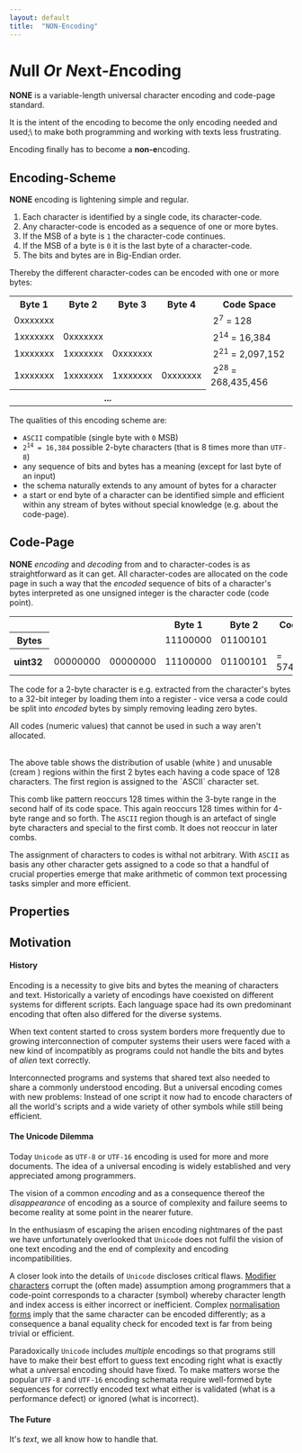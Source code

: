 ```yaml
---
layout: default
title:  "NON-Encoding"
---
```


# *N*ull *O*r *N*ext-*E*ncoding

**NONE** is a variable-length universal character encoding and code-page standard.

It is the intent of the encoding to become the only encoding needed and used;\\
to make both programming and working with texts less frustrating.

Encoding finally has to become a **non-e**ncoding.

## Encoding-Scheme

**NONE** encoding is lightening simple and regular.

1. Each character is identified by a single code, its character-code.
2. Any character-code is encoded as a sequence of one or more bytes.
3. If the MSB of a byte is `1` the character-code continues.
4. If the MSB of a byte is `0` it is the last byte of a character-code.
5. The bits and bytes are in Big-Endian order.

Thereby the different character-codes can be encoded with one or more bytes:

<table class='encoding'>
<tr>
	<th>Byte 1</th>
	<th>Byte 2</th>
	<th>Byte 3</th>
	<th>Byte 4</th>
	<th>Code Space</th>
</tr>
<tr>
	<td class='byte last'>0xxxxxxx</td>
	<td></td>
	<td></td>
	<td></td>
	<td>&nbsp;2<sup>7</sup> = 128</td>
</tr>
<tr>
	<td class='byte'>1xxxxxxx</td>
	<td class='byte last'>0xxxxxxx</td>
	<td></td>
	<td></td>
	<td>&nbsp;2<sup>14</sup> = 16,384</td>
</tr>
<tr>
	<td class='byte'>1xxxxxxx</td>
	<td class='byte'>1xxxxxxx</td>
	<td class='byte last'>0xxxxxxx</td>
	<td></td>
	<td>&nbsp;2<sup>21</sup> = 2,097,152</td>
</tr>
<tr>
	<td class='byte'>1xxxxxxx</td>
	<td class='byte'>1xxxxxxx</td>
	<td class='byte'>1xxxxxxx</td>
	<td class='byte last'>0xxxxxxx</td>
	<td>&nbsp;2<sup>28</sup> = 268,435,456</td>
</tr>
<tr>
	<th colspan="4">...</th>
	<td></td>
</tr>
</table>

The qualities of this encoding scheme are:

* `ASCII` compatible (single byte with `0` MSB)
* <code>2<sup>14</sup> = 16,384</code> possible 2-byte characters (that is 8 times more than `UTF-8`)
* any sequence of bits and bytes has a meaning (except for last byte of an input)
* the schema naturally extends to any amount of bytes for a character
* a start or end byte of a character can be identified simple and efficient 
  within any stream of bytes without special knowledge (e.g. about the code-page).

## Code-Page

**NONE** _encoding_ and _decoding_ from and to character-codes is as 
straightforward as it can get. All character-codes are allocated on the 
code page in such a way that the _encoded_ sequence of bits of a character's 
bytes interpreted as one unsigned integer is the character code (code point).

<table class='encoding'>
<tr>
	<th></th>
	<th></th>
	<th></th>
	<th>Byte 1</th>
	<th>Byte 2</th>
	<th>Code</th>
</tr>
<tr>
	<th>Bytes</th>
	<td></td>
	<td></td>
	<td class='byte'>11100000</td>
	<td class='byte'>01100101</td>
	<td></td>
</tr>
<tr>
	<th>uint32&nbsp;</th>
	<td>00000000</td>
	<td>00000000</td>
	<td class='charcode'>11100000</td>
	<td class='charcode'>01100101</td>
	<td>= 57445</td>
</tr>
</table>

The code for a 2-byte character is e.g. extracted from the character's bytes 
to a  32-bit integer by loading them into a register - vice versa a code could 
be split into _encoded_ bytes by simply removing leading zero bytes. 

All codes (numeric values) that cannot be used in such a way aren't allocated. 

<div class='page'>
<i class='ascii'></i><u class='byte1'></u><u></u><u></u><u></u><u></u><u></u><u></u><u></u><u></u><u></u><u></u><u></u><u></u><u></u><u></u><u></u><u></u><u></u><u></u><u></u><u></u><u></u><u></u><u></u><u></u><u></u><u></u><u></u><u></u><u></u><u></u>
<u></u><u></u><u></u><u></u><u></u><u></u><u></u><u></u><u></u><u></u><u></u><u></u><u></u><u></u><u></u><u></u><u></u><u></u><u></u><u></u><u></u><u></u><u></u><u></u><u></u><u></u><u></u><u></u><u></u><u></u><u></u><u></u>
<u></u><u></u><u></u><u></u><u></u><u></u><u></u><u></u><u></u><u></u><u></u><u></u><u></u><u></u><u></u><u></u><u></u><u></u><u></u><u></u><u></u><u></u><u></u><u></u><u></u><u></u><u></u><u></u><u></u><u></u><u></u><u></u>
<u></u><u></u><u></u><u></u><u></u><u></u><u></u><u></u><u></u><u></u><u></u><u></u><u></u><u></u><u></u><u></u><u></u><u></u><u></u><u></u><u></u><u></u><u></u><u></u><u></u><u></u><u></u><u></u><u></u><u></u><u></u><u></u>
<u></u><u></u><u></u><u></u><u></u><u></u><u></u><u></u><u></u><u></u><u></u><u></u><u></u><u></u><u></u><u></u><u></u><u></u><u></u><u></u><u></u><u></u><u></u><u></u><u></u><u></u><u></u><u></u><u></u><u></u><u></u><u></u>
<u></u><u></u><u></u><u></u><u></u><u></u><u></u><u></u><u></u><u></u><u></u><u></u><u></u><u></u><u></u><u></u><u></u><u></u><u></u><u></u><u></u><u></u><u></u><u></u><u></u><u></u><u></u><u></u><u></u><u></u><u></u><u></u>
<u></u><u></u><u></u><u></u><u></u><u></u><u></u><u></u><u></u><u></u><u></u><u></u><u></u><u></u><u></u><u></u><u></u><u></u><u></u><u></u><u></u><u></u><u></u><u></u><u></u><u></u><u></u><u></u><u></u><u></u><u></u><u></u>
<u></u><u></u><u></u><u></u><u></u><u></u><u></u><u></u><u></u><u></u><u></u><u></u><u></u><u></u><u></u><u></u><u></u><u></u><u></u><u></u><u></u><u></u><u></u><u></u><u></u><u></u><u></u><u></u><u></u><u></u><u></u><u></u>
<i></i><u></u><i></i><u></u><i></i><u></u><i></i><u></u><i></i><u></u><i></i><u></u><i></i><u></u><i></i><u></u><i></i><u></u><i></i><u></u><i></i><u></u><i></i><u></u><i></i><u></u><i></i><u></u><i></i><u></u><i></i><u></u>
<i></i><u></u><i></i><u></u><i></i><u></u><i></i><u></u><i></i><u></u><i></i><u></u><i></i><u></u><i></i><u></u><i></i><u></u><i></i><u></u><i></i><u></u><i></i><u></u><i></i><u></u><i></i><u></u><i></i><u></u><i></i><u></u>
<i></i><u></u><i></i><u></u><i></i><u></u><i></i><u></u><i></i><u></u><i></i><u></u><i></i><u></u><i></i><u></u><i></i><u></u><i></i><u></u><i></i><u></u><i></i><u></u><i></i><u></u><i></i><u></u><i></i><u></u><i></i><u></u>
<i></i><u></u><i></i><u></u><i></i><u></u><i></i><u></u><i></i><u></u><i></i><u></u><i></i><u></u><i></i><u></u><i></i><u></u><i></i><u></u><i></i><u></u><i></i><u></u><i></i><u></u><i></i><u></u><i></i><u></u><i></i><u></u>
<i></i><u></u><i></i><u></u><i></i><u></u><i></i><u></u><i></i><u></u><i></i><u></u><i></i><u></u><i></i><u></u><i></i><u></u><i></i><u></u><i></i><u></u><i></i><u></u><i></i><u></u><i></i><u></u><i></i><u></u><i></i><u></u>
<i></i><u></u><i></i><u></u><i></i><u></u><i></i><u></u><i></i><u></u><i></i><u></u><i></i><u></u><i></i><u></u><i></i><u></u><i></i><u></u><i></i><u></u><i></i><u></u><i></i><u></u><i></i><u></u><i></i><u></u><i></i><u></u>
<i></i><u></u><i></i><u></u><i></i><u></u><i></i><u></u><i></i><u></u><i></i><u></u><i></i><u></u><i></i><u></u><i></i><u></u><i></i><u></u><i></i><u></u><i></i><u></u><i></i><u></u><i></i><u></u><i></i><u></u><i></i><u></u>
<i></i><u></u><i></i><u></u><i></i><u></u><i></i><u></u><i></i><u></u><i></i><u></u><i></i><u></u><i></i><u></u><i></i><u></u><i></i><u></u><i></i><u></u><i></i><u></u><i></i><u></u><i></i><u></u><i></i><u></u><i></i><u></u>
&nbsp;
</div>
The above table shows the distribution of usable (white <i class='region'> </i>)
and unusable (cream <u class='region'> </u>) regions within the first 2 bytes each having
a code space of 128 characters. 
The first region is assigned to the `ASCII` <i class='region ascii'></i> 
character set.

This comb like pattern reoccurs 128 times within the 3-byte range in the
second half of its code space. This again reoccurs 128 times within for 
4-byte range and so forth. 
The `ASCII` region though is an artefact of single byte characters and special 
to the first comb. It does not reoccur in later combs.

<!--
TODO byte 1,2,3,4
-->

The assignment of characters to codes is withal not arbitrary. 
With `ASCII` as basis any other character gets assigned to a code so that a 
handful of crucial properties emerge that make arithmetic of common text 
processing tasks simpler and more efficient.



## Properties

<!-- 
### Arithmetic's

<table class='big'>
<tr><th></th><th>+</th><th>=</th></tr>
<tr><td>e</td><td>´</td><td>é</td></tr>
<tr><td>a</td><td>´</td><td>á</td></tr>
<tr><td>e</td><td>^</td><td>ê</td></tr>
<tr><td>a</td><td>^</td><td>â</td></tr>
</table>
-->

## Motivation

#### History
Encoding is a necessity to give bits and bytes the meaning of characters and 
text. 
Historically a variety of encodings have coexisted on different systems for 
different scripts. 
Each language space had its own predominant encoding that often also differed 
for the diverse systems. 

When text content started to cross system borders more frequently due to growing
interconnection of computer systems their users were faced with a new kind of
incompatibly as programs could not handle the bits and bytes of _alien_ text 
correctly.

Interconnected programs and systems that shared text also needed to share a
commonly understood encoding. But a universal encoding comes with 
new problems: Instead of one script it now had to encode characters of all the 
world's scripts and a wide variety of other symbols while still being efficient. 

#### The Unicode Dilemma
Today `Unicode` as `UTF-8` or `UTF-16` encoding is used for more and more
documents. The idea of a universal encoding is widely established and very 
appreciated among programmers. 

The vision of a common _encoding_ and as a consequence thereof the 
_disappearance_ of encoding as a source of complexity and failure seems to 
become reality at some point in the nearer future. 

In the enthusiasm of escaping the arisen encoding nightmares of the past we 
have unfortunately overlooked that `Unicode` does not fulfil the vision of one
text encoding and the end of complexity and encoding incompatibilities. 

A closer look into the details of `Unicode` discloses critical flaws. 
[Modifier characters](http://www.unicode.org/charts/) corrupt the (often made) 
assumption among programmers that a code-point corresponds to a character (symbol)
whereby character length and index access is either incorrect or inefficient. 
Complex [normalisation forms](http://unicode.org/reports/tr15/) imply that the 
same character can be encoded differently; as a consequence a banal 
equality check for encoded text is far from being trivial or efficient.

Paradoxically `Unicode` includes *multiple* encodings so that programs still 
have to make their best effort to guess text encoding right what is exactly what 
a *uni*versal encoding should have fixed. 
To make matters worse the popular `UTF-8` and `UTF-16` encoding schemata require
well-formed byte sequences for correctly encoded text what either is 
validated (what is a performance defect) or ignored (what is incorrect).

<!--
Encoding is fundamental for a wide range of applications - if nothing else, 
programming itself heavily builds upon encoded text. 

... comlexity gets into application code.. 
-->

#### The Future

It's _text_, we all know how to handle that.




